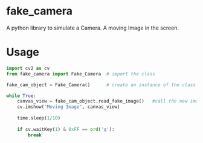 # fake_camera
A python library to simulate a Camera. A moving Image in the screen.

# Usage

``` python
import cv2 as cv
from fake_camera import Fake_Camera  # import the class

fake_cam_object = Fake_Camera()      # create an instance of the class

while True:
    canvas_view = fake_cam_object.read_fake_image()   #call the new image from the fake camera
    cv.imshow("Moving Image", canvas_view)  
                                   
    time.sleep(1/10)
   
    if cv.waitKey(1) & 0xFF == ord('q'):                                    
        break
```
